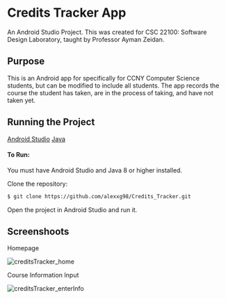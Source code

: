 # Credits Tracker App
An Android Studio Project.
This was created for CSC 22100: Software Design Laboratory, taught by Professor Ayman Zeidan.

## Purpose
This is an Android app for specifically for CCNY Computer Science students, but can be modified to include all students. The app records the course the student has taken, are in the process of taking, and have not taken yet.

## Running the Project
[Android Studio](https://developer.android.com/studio)
[Java](https://www.oracle.com/java/technologies/javase-downloads.html)

#### To Run:
You must have Android Studio and Java 8 or higher installed.

Clone the repository:

```bash
$ git clone https://github.com/alexxg98/Credits_Tracker.git
```

Open the project in Android Studio and run it.

## Screenshoots
Homepage

![creditsTracker_home](https://user-images.githubusercontent.com/44476083/82976557-66bc5a80-9fad-11ea-9e6f-c52475bd2428.png)

Course Information Input

![creditsTracker_enterInfo](https://user-images.githubusercontent.com/44476083/82976615-8fdceb00-9fad-11ea-829e-32adac863675.png)
